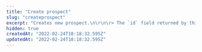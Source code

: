 ```yaml
---
title: "Create prospect"
slug: "createprospect"
excerpt: "Creates new prospect.\n\r\n\r> The `id` field returned by this request is the `prospectId` used to retrieve information on a specific prospect later."
hidden: true
createdAt: "2022-02-24T18:18:32.595Z"
updatedAt: "2022-02-24T18:18:32.595Z"
---
```

